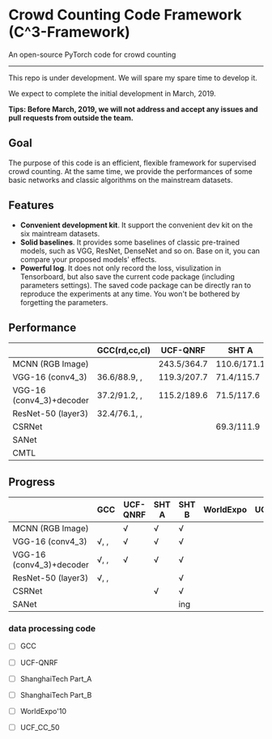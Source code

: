 # **C**rowd **C**ounting **C**ode Framework (C^3-Framework) 

An open-source PyTorch code for crowd counting

---

This repo is under development. We will spare my spare time to develop it. 

We expect to complete the initial development in March, 2019. 

**Tips: Before March, 2019, we will not address and accept any issues and pull requests from outside the team.**

## Goal

The purpose of this code is an efficient, flexible framework for supervised crowd counting. At the same time, we provide the performances of some basic networks and classic algorithms on the mainstream datasets.


## Features
- **Convenient development kit**. It support the convenient dev kit on the six maintream datasets.
- **Solid baselines**. It provides some baselines of classic pre-trained models, such as VGG, ResNet, DenseNet and so on. Base on it, you can compare your proposed models' effects.
- **Powerful log**. It does not only record the loss, visulization in Tensorboard, but also save the current code package (including parameters settings). The saved code package can be directly ran to reproduce the experiments at any time. You won't be bothered by forgetting the parameters.


##  Performance

|                          | GCC(rd,cc,cl) | UCF-QNRF | SHT A | SHT B | WorldExpo | UCF_CC_50 |
|--------------------------|-----|----------|-------|-------|-----------|-----------|
| MCNN (RGB Image)         |     | 243.5/364.7 |110.6/171.1|23.9/42.7|           |           |
| VGG-16 (conv4_3)         |36.6/88.9, , |119.3/207.7|71.4/115.7|10.3/16.5|           |           |
| VGG-16 (conv4_3)+decoder |37.2/91.2, , |115.2/189.6|71.5/117.6|10.5/17.4|           |           |
| ResNet-50 (layer3)       |32.4/76.1, , |          |       |7.7/12.6 |           |           |
| CSRNet                   |     |          |69.3/111.9|10.6/16.6|           |           |
| SANet                    |     |          |          |         |           |           |
| CMTL                     |     |          |          |         |           |           |

##  Progress

|                          | GCC | UCF-QNRF | SHT A | SHT B | WorldExpo | UCF_CC_50 |
|--------------------------|-----|----------|-------|-------|-----------|-----------|
| MCNN (RGB Image)         |     |  &radic; |&radic;|&radic;|           |           |
| VGG-16 (conv4_3)         |&radic;, ,  | &radic;  |&radic;|&radic;|           |           |
| VGG-16 (conv4_3)+decoder |&radic;, ,  | &radic;  |&radic;|&radic;|           |           |
| ResNet-50 (layer3)       |&radic;, ,  |          |       |&radic;|           |           |
| CSRNet                   |     |          |&radic;|&radic;|           |           |
| SANet                    |     |          |          |ing        |           |           |




### data processing code
- [ ] GCC
- [ ] UCF-QNRF
- [ ] ShanghaiTech Part_A
- [ ] ShanghaiTech Part_B
- [ ] WorldExpo'10
- [ ] UCF_CC_50



